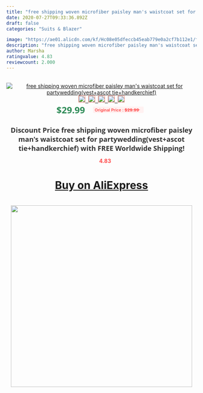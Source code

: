 ```yaml
---
title: "free shipping woven microfiber paisley man's waistcoat set for partywedding(vest+ascot tie+handkerchief)"
date: 2020-07-27T09:33:36.892Z
draft: false
categories: "Suits & Blazer"

image: "https://ae01.alicdn.com/kf/Hc08e05dfeccb45eab779e0a2cf7b112e1/free-shipping-woven-microfiber-paisley-man-s-waistcoat-set-for-party-wedding-vest-ascot-tie-handkerchief.jpg"
description: "free shipping woven microfiber paisley man's waistcoat set for partywedding(vest+ascot tie+handkerchief)"
author: Marsha
ratingvalue: 4.83
reviewcount: 2.000
---
```

<br>
<div style="text-align: center;">
<a href="https://s.click.aliexpress.com/e/_Ali3db" target="_blank" rel="nofollow noopener noreferrer"><img alt="free shipping woven microfiber paisley man's waistcoat set for partywedding(vest+ascot tie+handkerchief)" class="magnifier-image" src="https://ae01.alicdn.com/kf/Hc08e05dfeccb45eab779e0a2cf7b112e1/free-shipping-woven-microfiber-paisley-man-s-waistcoat-set-for-party-wedding-vest-ascot-tie-handkerchief.jpg_640x640.jpg">
<br>
<img style="border:1px solid salmon" src="https://ae01.alicdn.com/kf/Hc08e05dfeccb45eab779e0a2cf7b112e1/free-shipping-woven-microfiber-paisley-man-s-waistcoat-set-for-party-wedding-vest-ascot-tie-handkerchief.jpg_120x120.jpg">&nbsp;&nbsp;<img style="border:1px solid salmon" src="_120x120.jpg">&nbsp;&nbsp;<img style="border:1px solid salmon" src="_120x120.jpg">&nbsp;&nbsp;<img style="border:1px solid salmon" src="_120x120.jpg">&nbsp;&nbsp;<img style="border:1px solid salmon" src="_120x120.jpg"></a></div><br0>
<div style="text-align: center;"><span style="background-color: white; border: 0px; box-sizing: border-box; color: seagreen; display: inline-block; font-family: &quot;open sans&quot; , &quot;arial&quot; , &quot;helvetica&quot; , sans-serif , &quot;heiti&quot;; font-size: 24px; font-stretch: inherit; font-weight: 700; line-height: inherit; margin: 0px 10px 0px 0px; padding: 0px; vertical-align: middle;">$29.99 </span>
<span style="background: rgb(255 , 241 , 241); border-radius: 3px; border: 0px; box-sizing: border-box; color: #ff4747; display: inline-block; font-family: inherit; font-size: 12px; font-stretch: inherit; font-style: inherit; font-variant: inherit; font-weight: 600; line-height: inherit; margin: 0px; padding: 2px 5px; transform: scale(0.9); vertical-align: middle;">Original Price : <b style="text-decoration: line-through;">$29.99 </b> &nbsp;&nbsp;</span></div>
<h1 style="color: #333333; display: inline-block; font-family: &quot;open sans&quot; , &quot;arial&quot; , &quot;helvetica&quot; , sans-serif , &quot;heiti&quot;; font-size: 18px; font-stretch: inherit; font-weight: 700; text-align: center;">Discount Price free shipping woven microfiber paisley man's waistcoat set for partywedding(vest+ascot tie+handkerchief) with FREE Worldwide Shipping!</h1>
<div style="color: #ff4747; text-align: center;">
<img src="https://4.bp.blogspot.com/-M0ZcTcb-5uY/XleCXlxnR4I/AAAAAAAAAEc/OrjgMkXV1oMQFaCRZj5HQwOCBcu3w1FegCPcBGAYYCw/s1600/star.png" style="height: 15px;">&nbsp;<b>4.83</b></div>
<div class="button_cont" align="center"><a class="buynow_a" href="https://s.click.aliexpress.com/e/_Ali3db" target="_blank" rel="nofollow noopener noreferrer"><H1>Buy on AliExpress</H1></a></div><br>
<div class="separator" style="clear: both; text-align: center;">
<img src="https://lh3.googleusercontent.com/-pTy5HemUv9M/XlePHvY0dAI/AAAAAAAAAE4/0nX5iRUoIWY8eMW9Dpxeirr157OZliDIgCLcBGAsYHQ/s1600/badge.gif" width="480">
</div>

